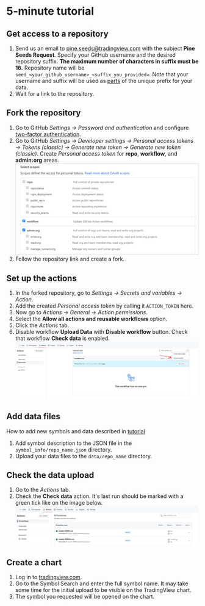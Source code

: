 [2fa]: https://github.com/settings/security
[chart]: https://tradingview.com/chart

# 5-minute tutorial

## Get access to a repository

1. Send us an email to pine.seeds@tradingview.com with the subject __Pine Seeds Request__.
    Specify your GitHub username and the desired repository suffix. __The maximum number of characters in suffix must be 16.__
    Repository name will be `seed_<your_github_username>_<suffix_you_provided>`.
    Note that your username and suffix will be used as [parts](README.md#Example) of the unique prefix for your data.
2. Wait for a link to the repository.

## Fork the repository

1. Go to GitHub _Settings → Password and authentication_ and configure [two-factor authentication][2fa].
2. Go to GitHub _Settings → Developer settings → Personal access tokens → Tokens (classic) → Generate new token → Generate new token (classic)_. Create _Personal access token_ for __repo__, __workflow__, and __admin:org__ areas.
    ![GitHub access scopes](/images/github_access_scopes.png)
3. Follow the repository link and create a fork.

## Set up the actions

1. In the forked repository, go to _Settings → Secrets and variables → Action_.
2. Add the created _Personal access token_ by calling it `ACTION_TOKEN` here.
3. Now go to _Actions → General → Action permissions_.
4. Select the __Allow all actions and reusable workflows__ option.
5. Click the _Actions_ tab.
6. Disable workflow __Upload Data__ with __Disable workflow__ button. Check that workflow __Check data__ is enabled.
    ![GitHub disable action](/images/github_action_disable.png)

## Add data files

How to add new symbols and data described in [tutorial](/data_tutorial.md)

1. Add symbol description to the JSON file in the `symbol_info/repo_name.json` directory.
2. Upload your data files to the `data/repo_name` directory.


## Check the data upload

1. Go to the _Actions_ tab.
2. Check the __Check data__ action. It's last run should be marked with a green tick like on the image below.
    ![GitHub successful action runs](/images/github_ok_action.png)

## Create a chart

1. Log in to [tradingview.com][chart].
2. Go to the Symbol Search and enter the full symbol name. It may take some time for the initial upload to be visible on the TradingView chart.
3. The symbol you requested will be opened on the chart.
